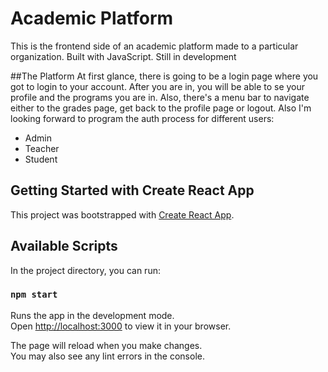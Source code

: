 # Academic Platform

This is the frontend side of an academic platform made to a particular organization. Built with JavaScript. Still in development

##The Platform
At first glance, there is going to be a login page where you got to login to your account. After you are in, you will be able to se your profile and
the programs you are in. Also, there's a menu bar to navigate either to the grades page, get back to the profile page or logout. 
Also I'm looking forward to program the auth process for different users: 
- Admin
- Teacher
- Student

## Getting Started with Create React App

This project was bootstrapped with [Create React App](https://github.com/facebook/create-react-app).

## Available Scripts

In the project directory, you can run:

### `npm start`

Runs the app in the development mode.\
Open [http://localhost:3000](http://localhost:3000) to view it in your browser.

The page will reload when you make changes.\
You may also see any lint errors in the console.
